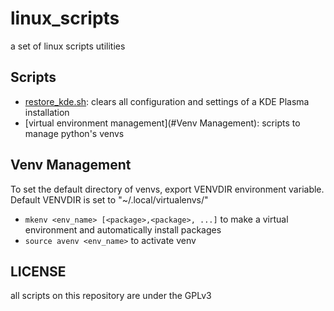 # linux_scripts
a set of linux scripts utilities

## Scripts
- [restore_kde.sh](restore_kde.sh): clears all configuration and settings of a KDE Plasma installation
- [virtual environment management](#Venv Management): scripts to manage python's venvs

## Venv Management
To set the default directory of venvs, export VENVDIR environment variable.
Default VENVDIR is set to "~/.local/virtualenvs/"

- `mkenv <env_name> [<package>,<package>, ...]` to make a virtual environment and automatically install packages
- `source avenv <env_name>` to activate venv


## LICENSE
all scripts on this repository are under the GPLv3
